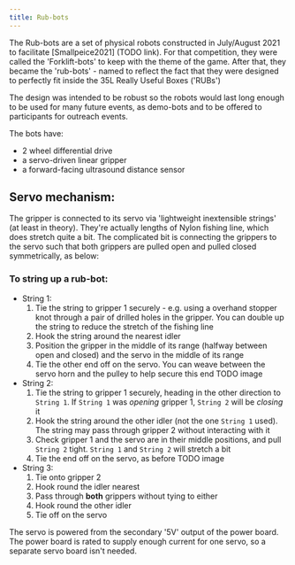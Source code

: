 ```yaml
---
title: Rub-bots
---
```


The Rub-bots are a set of physical robots constructed in July/August
2021 to facilitate [Smallpeice2021] (TODO link). For that competition, they were called the 'Forklift-bots' to keep with the theme of the game. After that, they became the 'rub-bots' - named to reflect the fact that they were designed to perfectly fit inside the 35L Really Useful Boxes ('RUBs')

The design was intended to be robust so the robots would last long enough to be used for many future events, as demo-bots and to be offered to participants for outreach events.

The bots have:
 - 2 wheel differential drive
 - a servo-driven linear gripper
 - a forward-facing ultrasound distance sensor




## Servo mechanism:



The gripper is connected to its servo via 'lightweight inextensible strings' (at least in theory). They're actually lengths of Nylon fishing line, which does stretch quite a bit. The complicated bit is connecting the grippers to the servo such that both grippers are pulled open and pulled closed symmetrically, as below:

### To string up a rub-bot:
 - String 1:
    1. Tie the string to gripper 1 securely - e.g. using a overhand
    stopper knot through a pair of drilled holes in the gripper. You can double up the string to reduce the stretch of the fishing line
    2. Hook the string around the nearest idler
    3. Position the gripper in the middle of its range (halfway between open and closed) and the servo in the middle of its range
    4. Tie the other end off on the servo. You can weave between the servo horn and the pulley to help secure this end
    TODO image
 - String 2:
    1. Tie the string to gripper 1 securely, heading in the other direction to `String 1`. If `String 1` was *opening* gripper 1, `String 2` will be *closing* it
    2. Hook the string around the other idler (not the one `String 1` used). The string may pass through gripper 2 without interacting with it
    3. Check gripper 1 and the servo are in their middle positions, and pull `String 2` tight. `String 1` and `String 2` will stretch a bit
    4. Tie the end off on the servo, as before
    TODO image
 - String 3:
    1. Tie onto gripper 2
    2. Hook round the idler nearest
    3. Pass through **both** grippers without tying to either
    4. Hook round the other idler
    5. Tie off on the servo


The servo is powered from the secondary '5V' output of the power board. The power board is rated to supply enough current for one servo, so a separate servo board isn't needed.